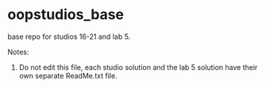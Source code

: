 # oopstudios_base
base repo for studios 16-21 and lab 5.

Notes: 
1. Do not edit this file, each studio solution and the lab 5 solution have their own separate ReadMe.txt file.
